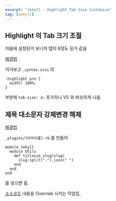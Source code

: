 ```yaml
---
excerpt: "Jekyll - Highlight Tab Size Customize"
tag: [Jekyll]
---
```


## Highlight 의 Tab 크기 조절 

처음에 설정된거 보니까 탭이 8정도 된거 같음

[해결법](https://stackoverflow.com/questions/43565810/how-can-i-change-the-default-tab-size-in-highlighted-code-in-jekyll-3-0)

이거보고 ```_syntax.scss``` 의

```
.highlight pre {
  width: 100%;
}
```

부분에 ```tab-size: 4;``` 추가하니 VS 와 비슷하게 나옴.



## 제목 대소문자 강제변경 해제

[해결법](https://stackoverflow.com/questions/37975716/in-jekyll-how-to-change-the-capitalization-rules-for-converting-a-file-name-int)

```_plugins/[아무이름].rb``` 를 만들어

```
module Jekyll
  module Utils
    def titleize_slug(slug)
      slug.split("-").join(" ")
    end
  end
end
```

를 넣으면 됨.

[소스코드](https://github.com/jekyll/jekyll/blob/master/lib/jekyll/utils.rb) 내용을 Override 시키는 작업임.